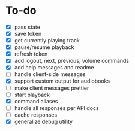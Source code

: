 # To-do

- [x] pass state
- [x] save token
- [x] get currently playing track
- [x] pause/resume playback
- [x] refresh token
- [x] add logout, next, previous, volume commands
- [x] add help messages and readme
- [ ] handle client-side messages
- [x] support custom output for audiobooks
- [ ] make client messages prettier
- [ ] start playback
- [x] command aliases
- [ ] handle all responses per API docs
- [ ] cache responses
- [x] generalize debug utility